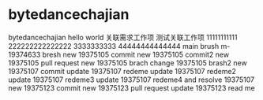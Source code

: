 # bytedancechajian
bytedancechajian
hello world
关联需求工作项
测试关联工作项
11111111111
222222222222222
3333333333
44444444444444
main brush
m-19374633 bresh
new 19375105 commit
new 19375105 commit2
new 19375105 pull request
new 19375105 brach
change 19375105 brash2
new 19375107 commit
update 19375107 redeme
update 19375107 redeme2
update 19375107 redeme3
update 19375107 redeme4 and resolve 19375107
new 19375123 commit
new 19375123 pull request
update 19375123 read me

